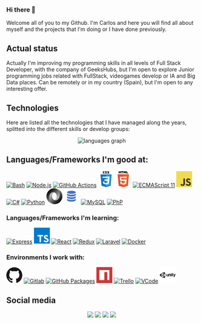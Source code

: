 ### Hi there 👋

Welcome all of you to my Github. I'm Carlos and here you will find all about myself and the projects that I'm doing or I have done previously.

## Actual status

Actually I'm improving my programming skills in all levels of Full Stack Developer, with the company of GeeksHubs, but I'm open to explore Junior programming jobs related with FullStack, videogames develop or IA and Big Data places. Can be remotely or in my country (Spain), but I'm open to any interesting offer.

## Technologies

Here are listed all the technologies that I have managed along the years, splitted into the different skills or develop groups:

<div align="center">
<img src="https://github-readme-stats.vercel.app/api/top-langs?username=cariblagit&locale=en&hide_title=false&layout=compact&card_width=320&langs_count=5&theme=dracula&hide_border=false" height="138" alt="languages graph"  />
</div>

## Languages/Frameworks I'm good at:

<a href="https://www.gnu.org/software/bash"><img alt="Bash" title="Bash" src="https://github.com/cheesits456/cheesits456/raw/master/icons/bash.png" height="42"></a></code>
<a href="https://nodejs.org/en/"><img alt="Node.js" title="Node.js" src="https://github.com/cheesits456/cheesits456/raw/master/icons/node.png" height="42"></a>
<a href="https://github.com/features/actions"><img alt="GitHub Actions" title="GitHub Actions" src="https://avatars0.githubusercontent.com/u/44036562" height="42"></a>
<a href="https://www.w3.org/Style/CSS/Overview.en.html"><img alt="CSS 3" title="CSS 3" src="https://raw.githubusercontent.com/github/explore/80688e429a7d4ef2fca1e82350fe8e3517d3494d/topics/css/css.png" height="42"></a>
<a href="https://en.wikipedia.org/wiki/HTML"><img alt="HTML 5" title="HTML 5" src="https://raw.githubusercontent.com/github/explore/80688e429a7d4ef2fca1e82350fe8e3517d3494d/topics/html/html.png" height="42"></a>
<a href="https://en.wikipedia.org/wiki/ECMAScript"><img alt="ECMAScript 11" title="ECMAScript 11" src="https://github.com/cheesits456/cheesits456/raw/master/icons/ecmascript.png" height="42"></a>
<a href="https://developer.mozilla.org/en-US/docs/Web/JavaScript"><img alt="JavaScript" title="JavaScript" src="https://raw.githubusercontent.com/github/explore/80688e429a7d4ef2fca1e82350fe8e3517d3494d/topics/javascript/javascript.png" height="42"></a>
<a href="https://learn.microsoft.com/en-us/dotnet/csharp/"><img alt="C#" title="C#" src="https://github.com/hussainweb/hussainweb/blob/main/icons/csharp.png" height="42"></a>
<a href="https://www.python.org/"><img alt="Python" title="Python" src="https://github.com/hussainweb/hussainweb/blob/main/icons/python.png" height="42"></a>
<a href="http://www.json.org"><img alt="JSON" title="JSON" src="https://raw.githubusercontent.com/github/explore/80688e429a7d4ef2fca1e82350fe8e3517d3494d/topics/json/json.png" height="42"></a>
<a href="https://en.wikipedia.org/wiki/SQL"><img alt="SQL" title="SQL" src="https://raw.githubusercontent.com/github/explore/80688e429a7d4ef2fca1e82350fe8e3517d3494d/topics/sql/sql.png" height="42"></a>
<a href="https://www.mysql.com/"><img alt="MySQL" title="MySQL" src="https://github.com/hussainweb/hussainweb/blob/main/icons/mysql.png" height="42"></a>
<a href="https://www.php.net/"><img alt="PhP" title="PhP" src="https://github.com/hussainweb/hussainweb/blob/main/icons/php.png" height="42"></a>

### Languages/Frameworks I'm learning:

<a href="https://expressjs.com"><img alt="Express" title="Express" src="https://github.com/cheesits456/cheesits456/raw/master/icons/express.png" height="42"></a>
<a href="https://www.typescriptlang.org"><img alt="TypeScript" title="TypeScript" src="https://raw.githubusercontent.com/github/explore/80688e429a7d4ef2fca1e82350fe8e3517d3494d/topics/typescript/typescript.png" height="42"></a>
<a href="https://react.dev"><img alt="React" title="React" src="https://github.com/hussainweb/hussainweb/blob/main/icons/react.png" height="42"></a>
<a href="https://es.redux.js.org/"><img alt="Redux" title="Redux" src="https://raw.githubusercontent.com/reduxjs/redux/master/logo/logo.png" height="42"></a>
<a href="https://laravel.com/"><img alt="Laravel" title="Laravel" src="https://github.com/hussainweb/hussainweb/blob/main/icons/laravel.png" height="42"></a>
<a href="https://www.docker.com/"><img alt="Docker" title="Docker" src="https://github.com/hussainweb/hussainweb/blob/main/icons/docker.png" height="42"></a>

### Environments I work with:

<a href="https://github.com/"><img alt="GitHub" title="GitHub" src="https://raw.githubusercontent.com/github/explore/78df643247d429f6cc873026c0622819ad797942/topics/github/github.png" height="42"></a>
<a href="https://gitlab.com/"><img alt="Gitlab" title="Gitlab" src="https://github.com/hussainweb/hussainweb/blob/main/icons/gitlab.png" height="42"></a>
<a href="https://github.com/features/packages"><img alt="GitHub Packages" title="GitHub Packages" src="https://github.com/cheesits456/cheesits456/raw/master/icons/packages.png" height="42"></a>
<a href="https://www.npmjs.com"><img alt="NPM" title="NPM" src="https://raw.githubusercontent.com/github/explore/80688e429a7d4ef2fca1e82350fe8e3517d3494d/topics/npm/npm.png" height="42"></a>
<a href="https://trello.com/"><img alt="Trello" title="Trello" src="https://github.com/danielchatfield/trello-desktop/blob/master/static/Icon.png" height="42"></a>
<a href="https://code.visualstudio.com/"><img alt="VCode" title="VCode" src="https://github.com/hussainweb/hussainweb/blob/main/icons/vscode.png" height="42"></a>
<a href="https://unity.com/"><img alt="Unity" title="Unity" src="https://raw.githubusercontent.com/github/explore/80688e429a7d4ef2fca1e82350fe8e3517d3494d/topics/unity/unity.png" height="42"></a>

## Social media

<div align="center">
<a href="https://www.linkedin.com/in/carlos-ibañez-lamas-74487b228/" target="_blank"><img src="https://img.shields.io/badge/-LinkedIn-%230077B5?style=for-the-badge&logo=linkedin&logoColor=white" target="_blank"></a>
<a href="https://gitlab.com/CariblaGTI" target="_blank"><img src="https://img.shields.io/badge/GitLab-330F63?style=for-the-badge&logo=gitlab&logoColor=white" target="_blank"></a>
<a href="https://github.com/CariblaGIT" target="_blank"><img src="https://img.shields.io/badge/GitHub-100000?style=for-the-badge&logo=github&logoColor=white" target="_blank"></a>
<a href="https://www.codewars.com/users/CariblaGIT" target="_blank"><img src="https://img.shields.io/badge/Codewars-B1361E?style=for-the-badge&logo=Codewars&logoColor=white" target="_blank"></a>
</div>
